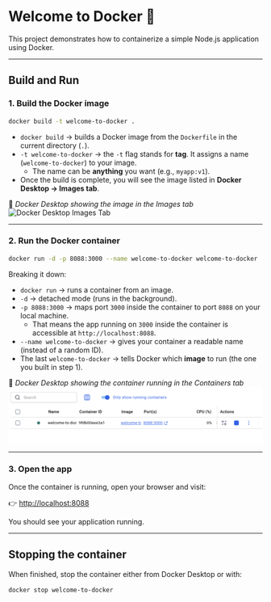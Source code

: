 # Welcome to Docker 🚀

This project demonstrates how to containerize a simple Node.js application using Docker.

---

## Build and Run

### 1. Build the Docker image
```bash
docker build -t welcome-to-docker .
```

- `docker build` → builds a Docker image from the `Dockerfile` in the current directory (`.`).  
- `-t welcome-to-docker` → the `-t` flag stands for **tag**. It assigns a name (`welcome-to-docker`) to your image.  
  - The name can be **anything** you want (e.g., `myapp:v1`).  
- Once the build is complete, you will see the image listed in **Docker Desktop → Images tab**.  

📸 *Docker Desktop showing the image in the Images tab*  
![Docker Desktop Images Tab](docs/screenshots/docker-desktop-images.png)

---

### 2. Run the Docker container
```bash
docker run -d -p 8088:3000 --name welcome-to-docker welcome-to-docker
```

Breaking it down:

- `docker run` → runs a container from an image.  
- `-d` → detached mode (runs in the background).  
- `-p 8088:3000` → maps port `3000` inside the container to port `8088` on your local machine.  
  - That means the app running on `3000` inside the container is accessible at `http://localhost:8088`.  
- `--name welcome-to-docker` → gives your container a readable name (instead of a random ID).  
- The last `welcome-to-docker` → tells Docker which **image** to run (the one you built in step 1).  

📸 *Docker Desktop showing the container running in the Containers tab*  
![Docker Desktop Containers Tab](screenshots/docker-desktop-containers.png)

---

### 3. Open the app
Once the container is running, open your browser and visit:

👉 [http://localhost:8088](screenshots/docker-desktop-images.png)

You should see your application running.

---

## Stopping the container
When finished, stop the container either from Docker Desktop or with:

```bash
docker stop welcome-to-docker
```
